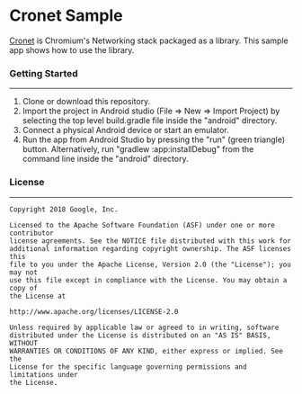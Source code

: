 Cronet Sample
===================================

[Cronet](https://chromium.googlesource.com/chromium/src/+/master/components/cronet?autodive=0%2F%2F)
is Chromium's Networking stack packaged as a library. This sample app shows how to use the library.

### Getting Started
---------------
1. Clone or download this repository.
2. Import the project in Android studio (File => New => Import Project) by
selecting the top level build.gradle file inside the "android" directory.
3. Connect a physical Android device or start an emulator. 
4. Run the app from Android Studio by pressing the "run" (green triangle)
button. Alternatively,
run "gradlew :app:installDebug" from the command line inside the "android"
directory.


### License
---------------

```
Copyright 2018 Google, Inc.

Licensed to the Apache Software Foundation (ASF) under one or more contributor
license agreements. See the NOTICE file distributed with this work for
additional information regarding copyright ownership. The ASF licenses this
file to you under the Apache License, Version 2.0 (the "License"); you may not
use this file except in compliance with the License. You may obtain a copy of
the License at

http://www.apache.org/licenses/LICENSE-2.0

Unless required by applicable law or agreed to in writing, software
distributed under the License is distributed on an "AS IS" BASIS, WITHOUT
WARRANTIES OR CONDITIONS OF ANY KIND, either express or implied. See the
License for the specific language governing permissions and limitations under
the License.
```

